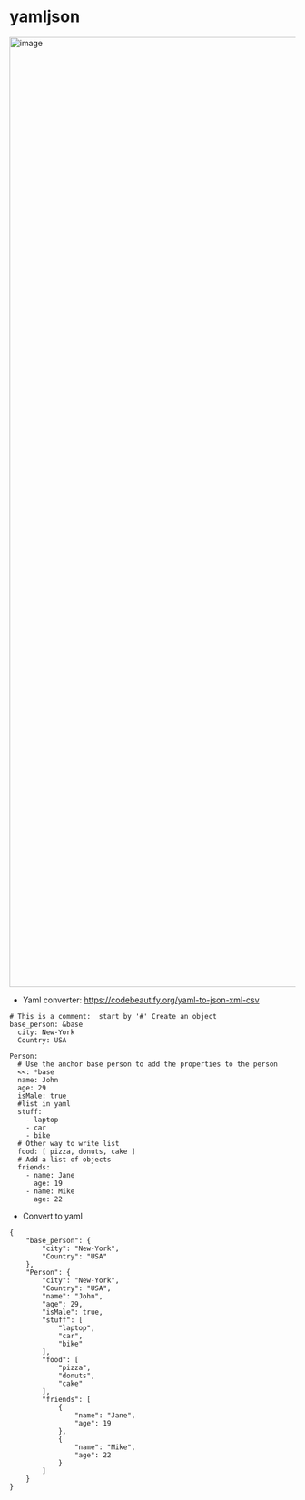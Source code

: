 # yamljson


<img width="1674" alt="image" src="https://user-images.githubusercontent.com/32338685/189145922-bbfb0547-23d4-4ade-b865-aadee2857479.png">

* Yaml converter: https://codebeautify.org/yaml-to-json-xml-csv

```
# This is a comment:  start by '#' Create an object
base_person: &base
  city: New-York
  Country: USA

Person:
  # Use the anchor base person to add the properties to the person
  <<: *base
  name: John
  age: 29
  isMale: true
  #list in yaml
  stuff:
    - laptop
    - car
    - bike
  # Other way to write list
  food: [ pizza, donuts, cake ]
  # Add a list of objects
  friends:
    - name: Jane
      age: 19
    - name: Mike
      age: 22

```
* Convert to yaml
```
{
	"base_person": {
		"city": "New-York",
		"Country": "USA"
	},
	"Person": {
		"city": "New-York",
		"Country": "USA",
		"name": "John",
		"age": 29,
		"isMale": true,
		"stuff": [
			"laptop",
			"car",
			"bike"
		],
		"food": [
			"pizza",
			"donuts",
			"cake"
		],
		"friends": [
			{
				"name": "Jane",
				"age": 19
			},
			{
				"name": "Mike",
				"age": 22
			}
		]
	}
}

```
